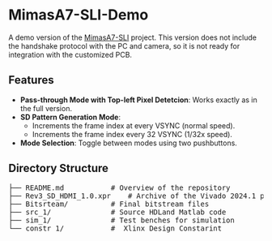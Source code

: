# MimasA7-SLI-Demo

A demo version of the [MimasA7-SLI](https://github.com/Qishi-Hu/MimasA7-SLI) project. This version does not include the handshake protocol with the PC and camera, so it is not ready for integration with the customized PCB.

## Features

- **Pass-through Mode with Top-left Pixel Detetcion**: Works exactly as in the full version.
- **SD Pattern Generation Mode**:
  - Increments the frame index at every VSYNC (normal speed).
  - Increments the frame index every 32 VSYNC (1/32x speed).
- **Mode Selection**: Toggle between modes using two pushbuttons.

## Directory Structure
<pre>
├── README.md           # Overview of the repository  
├── Rev3_SD_HDMI_1.0.xpr    # Archive of the Vivado 2024.1 project  
├── Bitsrteam/          # Final bitstream files  
├── src_1/              # Source HDLand Matlab code  
├── sim_1/              # Test benches for simulation  
└── constr_1/           #  Xlinx Design Constarint  
</pre>
